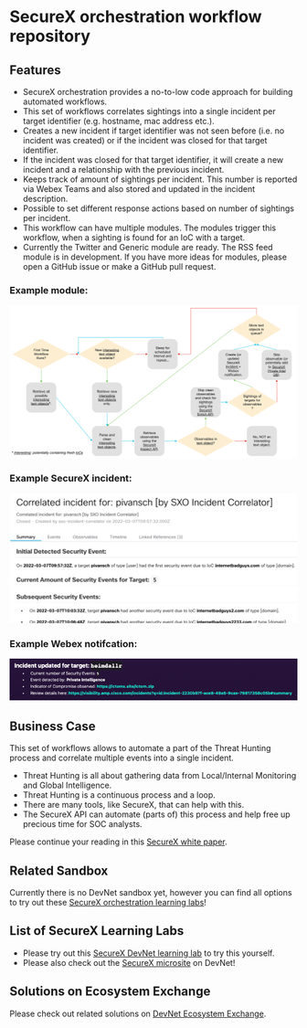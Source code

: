 # SecureX orchestration workflow repository

## Features
* SecureX orchestration provides a no-to-low code approach for building automated workflows. 
* This set of workflows correlates sightings into a single incident per target identifier (e.g. hostname, mac address etc.).
* Creates a new incident if target identifier was not seen before (i.e. no incident was created) or if the incident was closed for that target identifier.
* If the incident was closed for that target identifier, it will create a new incident and a relationship with the previous incident.
* Keeps track of amount of sightings per incident. This number is reported via Webex Teams and also stored and updated in the incident description.
* Possible to set different response actions based on number of sightings per incident.
* This workflow can have multiple modules. The modules trigger this workflow, when a sighting is found for an IoC with a target.
* Currently the Twitter and Generic module are ready. The RSS feed module is in development. If you have more ideas for modules, please open a GitHub issue or make a GitHub pull request.

### Example module:
![](screenshots/generic_module.png)

### Example SecureX incident:
![](screenshots/example_incident.png)

### Example Webex notifcation:
![](screenshots/example_webex.png)

## Business Case
This set of workflows allows to automate a part of the Threat Hunting process and correlate multiple events into a single incident.

* Threat Hunting is all about gathering data from Local/Internal Monitoring and Global Intelligence.
* Threat Hunting is a continuous process and a loop.
* There are many tools, like SecureX, that can help with this.
* The SecureX API can automate (parts of) this process and help free up precious time for SOC analysts.

Please continue your reading in this [SecureX white paper](https://www.cisco.com/c/en/us/products/collateral/security/white-paper-c11-744498.html).

## Related Sandbox
Currently there is no DevNet sandbox yet, however you can find all options to try out these [SecureX orchestration learning labs](https://developer.cisco.com/learning/lab/Cisco-SecureX-101-lab/step/1)!

## List of SecureX Learning Labs
* Please try out this [SecureX DevNet learning lab](https://developer.cisco.com/learning/modules/SecureX-orchestration) to try this yourself. 
* Please also check out the [SecureX microsite](https://developer.cisco.com/securex/) on DevNet!

## Solutions on Ecosystem Exchange
Please check out related solutions on [DevNet Ecosystem Exchange](https://developer.cisco.com/ecosystem/solutions/#key=securex).
